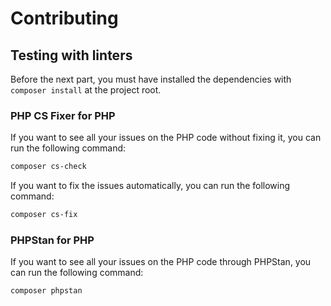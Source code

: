 # Contributing

## Testing with linters

Before the next part, you must have installed the dependencies with `composer install` at the project root.


### PHP CS Fixer for PHP

If you want to see all your issues on the PHP code without fixing it, you
can run the following command:

```bash
composer cs-check
```

If you want to fix the issues automatically, you can run the following command:

```bash
composer cs-fix
```

### PHPStan for PHP

If you want to see all your issues on the PHP code through PHPStan, you can run the following command:

```bash
composer phpstan
```

